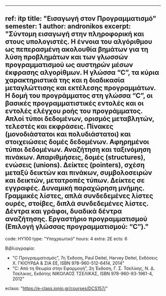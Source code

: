 
---
ref: itp
title: "Εισαγωγή στον Προγραμματισμό"
semester: 1
author: 	andronikos
excerpt: "Σύντομη εισαγωγή στην πληροφορική και στους υπολογιστές. Η έννοια του αλγόριθμου ως πεπερασμένη ακολουθία βημάτων για τη λύση προβλημάτων και των γλωσσών προγραμματισμού ως αυστηρών μέσων έκφρασης αλγορίθμων. Η γλώσσα “C”, τα κύρια χαρακτηριστικά της και η διαδικασία μεταγλώττισης και εκτέλεσης προγραμμάτων. Η δομή του προγράμματος στη γλώσσα “C”, οι βασικές προγραμματιστικές εντολές και οι εντολές ελέγχου ροής του προγράμματος. Απλοί τύποι δεδομένων, ορισμός μεταβλητών, τελεστές και εκφράσεις. Πίνακες (μονοδιάστατοι και πολυδιάστατοι) και στοιχειώσεις δομές δεδομένων. Αφηρημένοι τύποι δεδομένων. Αναζήτηση και ταξινόμηση πινάκων. Απαριθμήσεις, δομές (structures), ενώσεις (unions). Δείκτες (pointers), σχέση μεταξύ δεικτών και πινάκων, συμβολοσειρών και δεικτών, μετατροπές τύπων. Δείκτες σε εγγραφές. Δυναμική παραχώρηση μνήμης. Γραμμικές λίστες, απλά συνδεδεμένες λίστες ουρές, στοίβες, διπλά συνδεδεμένες λίστες. Δέντρα και γράφοι, δυαδικά δέντρα αναζήτησης. Εργαστήριο προγραμματισμού (Επιλογή γλώσσας προγραμματισμού: “C”)."
---

code: ΗΥ100
type: "Υποχρεωτικό"
hours: 4
extra: 2Ε
ects: 6

Βιβλιογραφία: 
  - "C Προγραμματισμός”, 7η Έκδοση, Paul Deitel, Harvey Deitel, Εκδόσεις Χ. ΓΚΙΟΥΡΔΑ & ΣΙΑ ΕΕ, ISBN 978-960-512-6414, 2014"
  - "C: Aπό τη Θεωρία στην Εφαρμογή”, 2η Έκδοση, Γ. Σ. Τσελίκης, Ν. Δ. Τσελίκας, Εκδότης ΝΙΚΟΛΑΟΣ ΤΣΕΛΙΚΑΣ, ISBN 978-960-93-1961-4, 2012"
  
eclass: "https://e-class.ionio.gr/courses/DCS157/"
